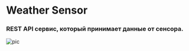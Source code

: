 # Weather Sensor

### REST API сервис, который принимает данные от сенсора.

![pic](https://skr.sh/i/091122/pnV1IE2E.jpg?download=1&name=%D0%A1%D0%BA%D1%80%D0%B8%D0%BD%D1%88%D0%BE%D1%82%2009-11-2022%2014:46:41.jpg)

